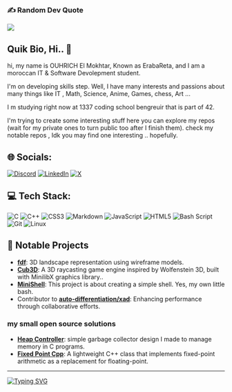 ### ✍️ Random Dev Quote
![](https://quotes-github-readme.vercel.app/api?type=horizontal&theme=merko)
## Quik Bio, Hi.. 👋
hi, my name is OUHRICH El Mokhtar, Known as ErabaReta, and I am a moroccan IT & Software Devolepment student.

I'm on developing skills step. Well, I have many interests  and passions about many things like IT , Math, Science, Anime, Games, chess, Art ...

I m studying right now at 1337 coding school bengreuir that is part of 42.

I'm trying to create some interesting stuff here you can explore my repos (wait for my private ones to turn public too after I finish them).
check my notable repos , Idk you may find one interesting .. hopefully.
<!-- 
![eouhrich's 42 stats](https://badge.mediaplus.ma/greenbinary/eouhrich)
-->



## 🌐 Socials:
[![Discord](https://img.shields.io/badge/Discord-%237289DA.svg?logo=discord&logoColor=white)](https://discord.gg/https://discord.gg/ErabaReta) [![LinkedIn](https://img.shields.io/badge/LinkedIn-%230077B5.svg?logo=linkedin&logoColor=white)](https://linkedin.com/in/el-mokhtar-ouhrich) [![X](https://img.shields.io/badge/X-black.svg?logo=X&logoColor=white)](https://x.com/Mokhtar_Ouhrich) 

## 💻 Tech Stack:
![C](https://img.shields.io/badge/c-%2300599C.svg?style=for-the-badge&logo=c&logoColor=white) ![C++](https://img.shields.io/badge/c++-%2300599C.svg?style=for-the-badge&logo=c%2B%2B&logoColor=white) ![CSS3](https://img.shields.io/badge/css3-%231572B6.svg?style=for-the-badge&logo=css3&logoColor=white) ![Markdown](https://img.shields.io/badge/markdown-%23000000.svg?style=for-the-badge&logo=markdown&logoColor=white) ![JavaScript](https://img.shields.io/badge/javascript-%23323330.svg?style=for-the-badge&logo=javascript&logoColor=%23F7DF1E) ![HTML5](https://img.shields.io/badge/html5-%23E34F26.svg?style=for-the-badge&logo=html5&logoColor=white) ![Bash Script](https://img.shields.io/badge/bash_script-%23121011.svg?style=for-the-badge&logo=gnu-bash&logoColor=white) ![Git](https://img.shields.io/badge/git-%23F05033.svg?style=for-the-badge&logo=git&logoColor=white) ![Linux](https://img.shields.io/badge/Linux-FCC624?style=for-the-badge&logo=linux&logoColor=black)
<!-- 
## 📊 GitHub Stats:
![](https://github-readme-stats.vercel.app/api/top-langs/?username=ErabaReta&theme=chartreuse-dark&hide_border=false&include_all_commits=true&count_private=true&layout=compact)
![](https://github-readme-stats.vercel.app/api?username=ErabaReta&theme=chartreuse-dark&hide_border=false&include_all_commits=true&count_private=true)<br/>
![](https://nirzak-streak-stats.vercel.app/?user=ErabaReta&theme=chartreuse-dark&hide_border=false)<br/>
-->


## 📌 Notable Projects

- [**fdf**](https://github.com/ErabaReta/fdf): 3D landscape representation using wireframe models.
- [**Cub3D**](https://github.com/radouane-tamouss/Cub3d): A 3D raycasting game engine inspired by Wolfenstein 3D, built with MinilibX graphics library..
- [**MiniShell**](https://github.com/ErabaReta/Minishell): This project is about creating a simple shell. Yes, my own little bash.
- Contributor to [**auto-differentiation/xad**](https://github.com/auto-differentiation/xad): Enhancing performance through collaborative efforts.

### my small open source solutions

- [**Heap Controller**](https://github.com/ErabaReta/Heap_controller): simple garbage collector design I made to manage memory in C programs.
- [**Fixed Point Cpp**](https://github.com/ErabaReta/Fixed-point-cpp): A lightweight C++ class that implements fixed-point arithmetic as a replacement for floating-point.

---
<a href="https://git.io/typing-svg"><img src="https://readme-typing-svg.demolab.com?font=Press+Start+2P&pause=1000&color=00FF41&center=true&random=true&width=720&height=60&lines=hi!+I'm+ErabaReta!;I+love+making+cool+staff;follow+me+on+X;star+my+repos%3F;follow+my+github;I+love+making+cool+staff;connect+with+me+on+LinkeIn+;wait+for+my+private+repos;did+you+check+my+most+starred+repo%3F;it+looks+sunny+today;how+ar'ya%3F;leave+a+PR%2C+don%E2%80%99t+be+shy!;wanna+play+chess%3F;low-level+code%2C+high-level+joy;learn%2C+build%2C+repeat+;waiting+for+AI+to+take+over;have+you+starred+my+repo+yet%3F;reading+man+pages+for+fun;learning+one+bug+at+a+time;1%25+better+every+day+..+maybe%3F;breaking+things+%3D+learning;today+I+learned+something+new!;alias+fix%3D%22git+reset+--hard%22;these+lines+are+self-aware;learning+is+a+recursive+function;no+roadmap%2C+just+instincts" alt="Typing SVG" /></a>
